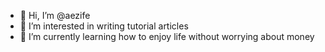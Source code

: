 - 👋 Hi, I’m @aezife
- 👀 I’m interested in writing tutorial articles
- 🌱 I’m currently learning how to enjoy life without worrying about money
<!-- - 💞️ I’m looking to collaborate on ...
- 📫 How to reach me ... -->

<!---
aezife/aezife is a ✨ special ✨ repository because its `README.md` (this file) appears on your GitHub profile.
You can click the Preview link to take a look at your changes.
--->
